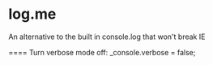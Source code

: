 log.me
======

An alternative to the built in console.log that won't break IE


====
Turn verbose mode off:
_console.verbose = false;
